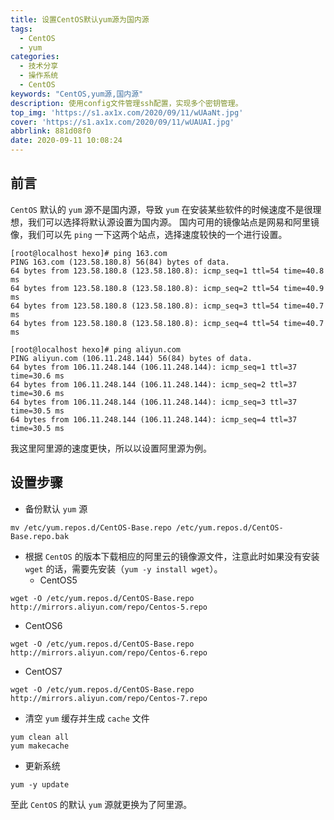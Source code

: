 ```yaml
---
title: 设置CentOS默认yum源为国内源
tags:
  - CentOS
  - yum
categories:
  - 技术分享
  - 操作系统
  - CentOS
keywords: "CentOS,yum源,国内源"
description: 使用config文件管理ssh配置，实现多个密钥管理。
top_img: 'https://s1.ax1x.com/2020/09/11/wUAaNt.jpg'
cover: 'https://s1.ax1x.com/2020/09/11/wUAUAI.jpg'
abbrlink: 881d08f0
date: 2020-09-11 10:08:24
---
```


## 前言  
`CentOS` 默认的 `yum` 源不是国内源，导致 `yum` 在安装某些软件的时候速度不是很理想，我们可以选择将默认源设置为国内源。
国内可用的镜像站点是网易和阿里镜像，我们可以先 `ping` 一下这两个站点，选择速度较快的一个进行设置。
```shell
[root@localhost hexo]# ping 163.com
PING 163.com (123.58.180.8) 56(84) bytes of data.
64 bytes from 123.58.180.8 (123.58.180.8): icmp_seq=1 ttl=54 time=40.8 ms
64 bytes from 123.58.180.8 (123.58.180.8): icmp_seq=2 ttl=54 time=40.9 ms
64 bytes from 123.58.180.8 (123.58.180.8): icmp_seq=3 ttl=54 time=40.7 ms
64 bytes from 123.58.180.8 (123.58.180.8): icmp_seq=4 ttl=54 time=40.7 ms
```


```shell
[root@localhost hexo]# ping aliyun.com
PING aliyun.com (106.11.248.144) 56(84) bytes of data.
64 bytes from 106.11.248.144 (106.11.248.144): icmp_seq=1 ttl=37 time=30.6 ms
64 bytes from 106.11.248.144 (106.11.248.144): icmp_seq=2 ttl=37 time=30.6 ms
64 bytes from 106.11.248.144 (106.11.248.144): icmp_seq=3 ttl=37 time=30.5 ms
64 bytes from 106.11.248.144 (106.11.248.144): icmp_seq=4 ttl=37 time=30.5 ms
```
我这里阿里源的速度更快，所以以设置阿里源为例。

## 设置步骤  
* 备份默认 `yum` 源  
```shell
mv /etc/yum.repos.d/CentOS-Base.repo /etc/yum.repos.d/CentOS-Base.repo.bak
```
* 根据 `CentOS` 的版本下载相应的阿里云的镜像源文件，注意此时如果没有安装 `wget` 的话，需要先安装（`yum -y install wget`）。 
  * CentOS5  
```shell
wget -O /etc/yum.repos.d/CentOS-Base.repo http://mirrors.aliyun.com/repo/Centos-5.repo
```
  * CentOS6  
```shell
wget -O /etc/yum.repos.d/CentOS-Base.repo http://mirrors.aliyun.com/repo/Centos-6.repo
```
  * CentOS7  
```shell
wget -O /etc/yum.repos.d/CentOS-Base.repo http://mirrors.aliyun.com/repo/Centos-7.repo
```
* 清空 `yum` 缓存并生成 `cache` 文件
```shell
yum clean all
yum makecache
```
* 更新系统  
```shell
yum -y update
```
至此 `CentOS` 的默认 `yum` 源就更换为了阿里源。